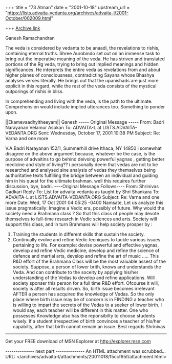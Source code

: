 +++
title = "73 Atman"
date = "2001-10-18"
upstream_url = "https://lists.advaita-vedanta.org/archives/advaita-l/2001-October/002009.html"

+++
[Archive link](https://lists.advaita-vedanta.org/archives/advaita-l/2001-October/002009.html)

Ganesh Ramachandran

The veda is considered by vedanta to be anaadi, the revelations to rishis, containing eternal truths. Shree Aurobindo set out on an immense task to bring out the imperative meaning of the veda. He has striven and translated portions of the Rg veda, trying to bring out implied meanings and hidden significances. He interprets the entire veda as revelations from and about higher planes of consciousness, contradicting Sayana whose Bhashya analyses verses literally. He brings out that the upanishads are just more explicit in this regard, while the rest of the veda consists of the mystical outporings of rishis in bliss. 

In comprehending and living with the veda, is the path to the ultimate. Comprehension would include implied utterances too. Something to ponder upon.

||Ekamevaadhyitheeyam||
Ganesh
  ----- Original Message ----- 
  From: Badri Narayanan Velamur Asokan 
  To: ADVAITA-L at LISTS.ADVAITA-VEDANTA.ORG 
  Sent: Wednesday, October 17, 2001 10:38 PM
  Subject: Re: Varna and one more










  V.A.Badri Narayanan 
  152/1, Summerhill drive
  Ithaca, NY 14850
  i somewhat disagree on the above argument because, whatever be the case, is the purpose of advaitins to go behind deivsing powerful yagnas , getting better medicine and style of living??
  i personally deem that vedas are not to be researched and analysed sine analysis of vedas they themselves being authoritative texts fulfilling the bridge between an individual and guiding him in his quest for the ultimate brahman. 
  well this requires further discussion,
  bye,
  badri.
  ----Original Message Follows---- 
  From: Shrinivas Gadkari 
  Reply-To: List for advaita vedanta as taught by Shri Shankara 
  To: ADVAITA-L at LISTS.ADVAITA-VEDANTA.ORG 
  Subject: Re: Varna and one more 
  Date: Wed, 17 Oct 2001 04:05:25 -0400 
  Namsate, 
  Let us analyze this issue pragmatically: 
  Imagine a Vedic era, possibly of future. 
  Why would the society need a Brahmana class ? 
  So that this class of people may devote themselves to 
  full-time research in Vedic sciences and arts. Society 
  will support this class, and in turn Brahmans will help 
  society prosper by : 
  1. Training the students in different skills that sustain 
  the society. 
  2. Continually evolve and refine Vedic tecniques to tackle 
  various issues pertaining to life. For example: devise 
  powerful and effective yagnas, develop and refine Vedic 
  medicine, develop and refine the science of defence and 
  martial arts, develop and refine the art of music ..... 
  This R&D effort of the Brahmana Class will be the most 
  valuable assest of the society. 
  Suppose, a person of lower brith, knows and understands the 
  Veda. And can contribute to the soceity by applying his/her 
  understanding of the Vedas to develop and refine applications. 
  Will society sponser this person for a full time R&D effort. 
  Ofcourse it will, society is after all results driven. 
  So, birth issue becomes irrelevant AFTER a person has 
  acquired the knowledge of Vedas. 
  So the only place where birth issue may be of concern is 
  in FINDING a teacher who is willing to impart the secrets 
  of the Vedas to a seeker of lower birth. 
  I would say, each teacher will be different in this matter. 
  One who possesses Knowledge also has the reponsibilty to choose 
  students wisely. If a student irrespective of birth convinces 
  a teacher of his/her capabilty, after that birth cannot 
  remain an issue. 
  Best regards 
  Shrinivas 


------------------------------------------------------------------------------
  Get your FREE download of MSN Explorer at http://explorer.msn.com

-------------- next part --------------
An HTML attachment was scrubbed...
URL: </archives/advaita-l/attachments/20011018/f5ccf95f/attachment.html>
